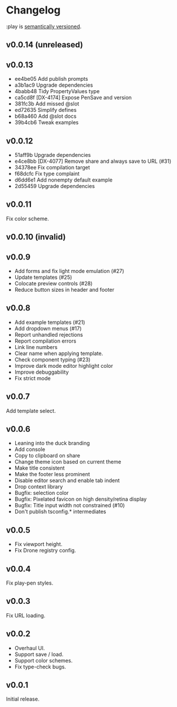 # Changelog

:play is [semantically versioned](https://semver.org).

## v0.0.14 (unreleased)

## v0.0.13

- ee4be05 Add publish prompts
- a3b1ac9 Upgrade dependencies
- 4babb48 Tidy PropertyValues type
- ca5cd8f [DX-4174] Expose PenSave and version
- 381fc3b Add missed @slot
- ed72635 Simplify defines
- b68a460 Add @slot docs
- 39b4cb6 Tweak examples

## v0.0.12

- 51aff9b Upgrade dependencies
- e4ce8bb [DX-4077] Remove share and always save to URL (#31)
- 34378ee Fix compilation target
- f68dcfc Fix type complaint
- d6dd6e1 Add nonempty default example
- 2d55459 Upgrade dependencies

## v0.0.11

Fix color scheme.

## v0.0.10 (invalid)

## v0.0.9

- Add forms and fix light mode emulation (#27)
- Update templates (#25)
- Colocate preview controls (#28)
- Reduce button sizes in header and footer

## v0.0.8

- Add example templates (#21)
- Add dropdown menus (#17)
- Report unhandled rejections
- Report compilation errors
- Link line numbers
- Clear name when applying template.
- Check component typing (#23)
- Improve dark mode editor highlight color
- Improve debuggability
- Fix strict mode

## v0.0.7

Add template select.

## v0.0.6

- Leaning into the duck branding
- Add console
- Copy to clipboard on share
- Change theme icon based on current theme
- Make title consistent
- Make the footer less prominent
- Disable editor search and enable tab indent
- Drop context library
- Bugfix: selection color
- Bugfix: Pixelated favicon on high density/retina display
- Bugfix: Title input width not constrained (#10)
- Don't publish tsconfig.\* intermediates

## v0.0.5

- Fix viewport height.
- Fix Drone registry config.

## v0.0.4

Fix play-pen styles.

## v0.0.3

Fix URL loading.

## v0.0.2

- Overhaul UI.
- Support save / load.
- Support color schemes.
- Fix type-check bugs.

## v0.0.1

Initial release.
